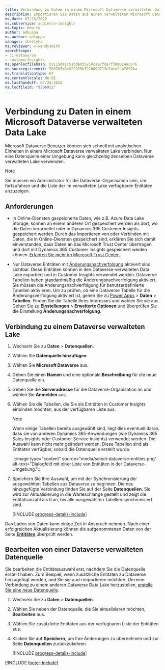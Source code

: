 ```yaml
---
title: Verbindung zu Daten in einem Microsoft Dataverse verwalteten Data Lake
description: Importieren Sie Daten aus einem verwalteten Microsoft Dataverse-Data Lake.
ms.date: 07/26/2022
ms.subservice: audience-insights
ms.topic: how-to
author: adkuppa
ms.author: adkuppa
manager: shellyha
ms.reviewer: v-wendysmith
searchScope:
- ci-dataverse
- customerInsights
ms.openlocfilehash: b21150a1c51bdad35250cae7fde7f38a014ec876
ms.sourcegitcommit: 5807b7d8c822925b727b099713a74ce2cb7897ba
ms.translationtype: HT
ms.contentlocale: de-DE
ms.lasthandoff: 07/28/2022
ms.locfileid: "9206952"
---
```

# <a name="connect-to-data-in-a-microsoft-dataverse-managed-data-lake"></a>Verbindung zu Daten in einem Microsoft Dataverse verwalteten Data Lake

Microsoft Dataverse Benutzer können sich schnell mit analytischen Einheiten in einem Microsoft Dataverse verwalteten Lake verbinden. Nur eine Datenquelle einer Umgebung kann gleichzeitig denselben Dataverse verwalteten Lake verwenden.

> [!NOTE]
> Sie müssen ein Administrator für die Dataverse-Organisation sein, um fortzufahren und die Liste der im verwalteten Lake verfügbaren Entitäten anzuzeigen.

## <a name="prerequisites"></a>Anforderungen

- In Online-Diensten gespeicherte Daten, wie z.B. Azure Data Lake Storage, können an einem anderen Ort gespeichert werden als dort, wo die Daten verarbeitet oder in Dynamics 365 Customer Insights gespeichert werden. Durch das Importieren von oder Verbinden mit Daten, die in Online-Diensten gespeichert sind, erklären Sie sich damit einverstanden, dass Daten an das Microsoft Trust Center übertragen und dort mit Dynamics 365 Customer Insights gespeichert werden können. [Erfahren Sie mehr im Microsoft Trust Center.](https://www.microsoft.com/trust-center).

- Nur Dataverse Entitäten mit [Änderungsnachverfolgung](/power-platform/admin/enable-change-tracking-control-data-synchronization) aktiviert sind sichtbar. Diese Entitäten können in den Dataverse-verwalteten Data Lake exportiert und in Customer Insights verwendet werden. Dataverse Tabellen haben standardmäßig die Änderungsnachverfolgung aktiviert. Sie müssen die Änderungsnachverfolgung für benutzerdefinierte Tabellen aktivieren. Um zu prüfen, ob eine Dataverse Tabelle für die Änderungsverfolgung aktiviert ist, gehen Sie zu [Power Apps](https://make.powerapps.com) > **Daten** > **Tabellen**. Finden Sie die Tabelle Ihres Interesses und wählen Sie sie aus. Gehen Sie zu **Einstellungen** > **Erweiterte Optionen** und überprüfen Sie die Einstellung **Änderungsnachverfolgung**.

## <a name="connect-to-a-dataverse-managed-lake"></a>Verbindung zu einem Dataverse verwalteten Lake

1. Wechseln Sie zu **Daten** > **Datenquellen**.

1. Wählen Sie **Datenquelle hinzufügen**.

1. Wählen Sie **Microsoft Dataverse** aus.

1. Geben Sie einen **Namen** und eine optionale **Beschreibung** für die neue Datenquelle ein.

1. Geben Sie die **Serveradresse** für die Dataverse-Organisation an und wählen Sie **Anmelden** aus.

1. Wählen Sie die Tabellen, die Sie als Entitäten in Customer Insights einbinden möchten, aus der verfügbaren Liste aus.

   > [!NOTE]
   > Wenn einige Tabellen bereits ausgewählt sind, liegt dies eventuell daran, dass sie von anderen Dynamics 365-Anwendungen (wie Dynamics 365 Sales Insights oder Customer Service Insights) verwendet werden. Die Auswahl kann nicht mehr geändert werden. Diese Tabellen sind als Entitäten verfügbar, sobald die Datenquelle erstellt wurde.

    :::image type="content" source="media/select-dataverse-entities.png" alt-text="Dialogfeld mit einer Liste von Entitäten in der Dataverse-Umgebung.":::

1. Speichern Sie Ihre Auswahl, um mit der Synchronisierung der ausgewählten Tabellen aus Dataverse zu beginnen. Die neu hinzugefügte Verbindung finden Sie auf der Seite **Datenquellen**. Sie wird zur Aktualisierung in die Warteschlange gestellt und zeigt die Entitätsanzahl als 0 an, bis alle ausgewählten Tabellen synchronisiert sind.

   [!INCLUDE [progress-details-include](includes/progress-details-pane.md)]

Das Laden von Daten kann einige Zeit in Anspruch nehmen. Nach einer erfolgreichen Aktualisierung können die aufgenommenen Daten von der Seite [**Entitäten**](entities.md) überprüft werden.

## <a name="edit-a-dataverse-managed-lake-data-source"></a>Bearbeiten von einer Dataverse verwalteten Datenquelle

Sie bearbeiten die Entitätsauswahl erst, nachdem Sie die Datenquelle erstellt haben. Zum Beispiel, wenn zusätzliche Entitäten zu Dataverse hinzugefügt wurden, und Sie sie auch importieren möchten.
Um eine Verbindung zu einem anderen Dataverse Data Lake herzustellen, [erstelle Sie eine neue Datenquelle](#connect-to-a-dataverse-managed-lake).

1. Wechseln Sie zu **Daten** > **Datenquellen**.

1. Wählen Sie neben der Datenquelle, die Sie aktualisieren möchten, **Bearbeiten** aus.

1. Wählen Sie zusätzliche Entitäten aus der verfügbaren Liste der Entitäten aus.

1. Klicken Sie auf **Speichern**, um Ihre Änderungen zu übernehmen und zur Seite **Datenquellen** zurückzukehren.

   [!INCLUDE [progress-details-include](includes/progress-details-pane.md)]

[!INCLUDE [footer-include](includes/footer-banner.md)]
